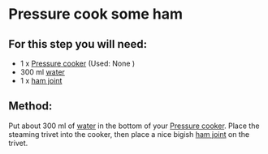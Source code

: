 [Pressure cooker]:Parts/PressureCook.md
[water]:missing
[ham joint]:missing


# Pressure cook some ham

## For this step you will need:

* 1 x  [Pressure cooker]  (Used: None )
* 300 ml [water]
* 1 x  [ham joint]


## Method:

Put about 300 ml of [water] in the bottom of your [Pressure cooker]. Place the steaming trivet into the cooker, then place a nice bigish [ham joint] on the trivet.
